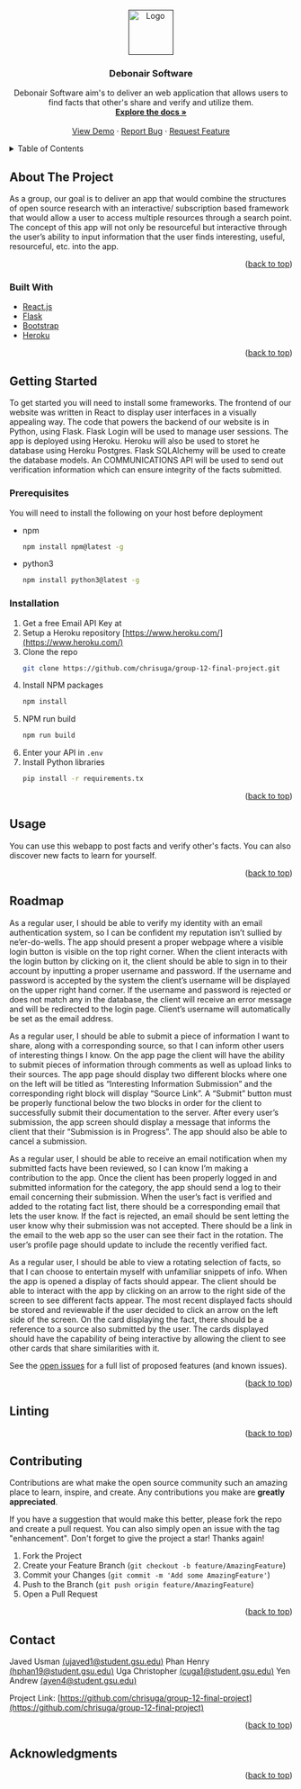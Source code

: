 <div id="top"></div>

<!-- PROJECT LOGO -->
<br />
<div align="center">
  <a href="">
    <img src="src/logo.png" alt="Logo" width="80" height="80">
  </a>

<h3 align="center">Debonair Software</h3>

  <p align="center">
    Debonair Software aim's to deliver an web application that allows users to find facts that other's share and verify and utilize them.
    <br />
    <a href="https://github.com/chrisuga/group-12-final-project"><strong>Explore the docs »</strong></a>
    <br />
    <br />
    <a href="https://APPPPPPPPP.herokuapp.com/">View Demo</a>
    ·
    <a href="https://github.com/chrisuga/group-12-final-project/issues">Report Bug</a>
    ·
    <a href="https://github.com/chrisuga/group-12-final-project/issues">Request Feature</a>
  </p>
</div>



<!-- TABLE OF CONTENTS -->
<details>
  <summary>Table of Contents</summary>
  <ol>
    <li>
      <a href="#about-the-project">About The Project</a>
      <ul>
        <li><a href="#built-with">Built With</a></li>
      </ul>
    </li>
    <li>
      <a href="#getting-started">Getting Started</a>
      <ul>
        <li><a href="#prerequisites">Prerequisites</a></li>
        <li><a href="#installation">Installation</a></li>
      </ul>
    </li>
    <li><a href="#usage">Usage</a></li>
    <li><a href="#roadmap">Roadmap</a></li>
    <li><a href="#Linting">Linting</a></li>
    <li><a href="#contributing">Contributing</a></li>
    <li><a href="#license">License</a></li>
    <li><a href="#contact">Contact</a></li>
    <li><a href="#acknowledgments">Acknowledgments</a></li>
  </ol>
</details>



<!-- ABOUT THE PROJECT -->
## About The Project


As a group, our goal is to deliver an app that would combine the structures of open source research with an interactive/ subscription based framework that would allow a user to access multiple resources through a search point. The concept of this app will not only be resourceful but interactive through the user’s ability to input information that the user finds interesting, useful, resourceful, etc. into the app.



<p align="right">(<a href="#top">back to top</a>)</p>



### Built With

* [React.js](https://reactjs.org/)
* [Flask](https://flask.palletsprojects.com/)
* [Bootstrap](https://getbootstrap.com/)
* [Heroku](https://www.heroku.com/)

<p align="right">(<a href="#top">back to top</a>)</p>



<!-- GETTING STARTED -->
## Getting Started

To get started you will need to install some frameworks. The frontend of our website was written in React to display user interfaces in a visually appealing way. The code that powers the backend of our website is in Python, using Flask. Flask Login will be used to manage user sessions. The app is deployed using Heroku. Heroku will also be used to storet he database using Heroku Postgres. Flask SQLAlchemy will be used to create the database models. An COMMUNICATIONS API will be used to send out verification information which can ensure integrity of the facts submitted.

### Prerequisites

You will need to install the following on your host before deployment
* npm
  ```sh
  npm install npm@latest -g
  ```
* python3
  ```sh
  npm install python3@latest -g
  ```

### Installation

1. Get a free Email API Key at
2. Setup a Heroku repository [https://www.heroku.com/](https://www.heroku.com/)
3. Clone the repo
   ```sh
   git clone https://github.com/chrisuga/group-12-final-project.git
   ```
4. Install NPM packages
   ```sh
   npm install
   ```
5. NPM run build    
    ```sh
    npm run build
    ```
6. Enter your API in `.env`
7. Install Python libraries 
    ```sh
    pip install -r requirements.tx
    ```

<p align="right">(<a href="#top">back to top</a>)</p>



<!-- USAGE EXAMPLES -->
## Usage

You can use this webapp to post facts and verify other's facts. You can also discover new facts to learn for yourself.

<p align="right">(<a href="#top">back to top</a>)</p>



<!-- ROADMAP -->
## Roadmap

As a regular user, I should be able to verify my identity with an email authentication system, so I can be confident my reputation isn’t sullied by ne’er-do-wells.
The app should present a proper webpage where a visible login button is visible on the top right corner.
When the client interacts with the login button by clicking on it, the client should be able to sign in to their account by inputting a proper username and password. 
If the username and password is accepted by the system the client’s username will be displayed on the upper right hand corner.
If the username and password is rejected or does not match any in the database, the client will receive an error message and will be redirected to the login page.
Client’s username will automatically be set as the email address. 


As a regular user, I should be able to submit a piece of information I want to share, along with a corresponding source, so that I can inform other users of interesting things I know.
On the app page the client will have the ability to submit pieces of information through comments as well as upload links to their sources.
The app page should display two different blocks where one on the left will be titled as “Interesting Information Submission”  and the corresponding right block will display “Source Link”. 
A “Submit” button must be properly functional below the two blocks in order for the client to successfully submit their documentation to the server. 
After every user’s submission, the app screen should display a message that informs the client that their “Submission is in Progress”. 
The app should also be able to cancel a submission. 

As a regular user, I should be able to receive an email notification when my submitted facts have been reviewed, so I can know I’m making a contribution to the app.
Once the client has been properly logged in and submitted information for the category, the app should send a log to their email concerning their submission.
When the user’s fact is verified and added to the rotating fact list, there should be a corresponding email that lets the user know.
If the fact is rejected, an email should be sent letting the user know why their submission was not accepted.
There should be a link in the email to the web app so the user can see their fact in the rotation.
The user’s profile page should update to include the recently verified fact.


As a regular user, I should be able to view a rotating selection of facts, so that I can choose to entertain myself with unfamiliar snippets of info.
When the app is opened a display of facts should appear.
The client should be able to interact with the app by clicking on an arrow to the right side of the screen to see different facts appear.
The most recent displayed facts should be stored and reviewable if the user decided to click an arrow on the left side of the screen.
On the card displaying the fact, there should be a reference to a source also submitted by the user.
The cards displayed should have the capability of being interactive by allowing the client to see other cards that share similarities with it. 


See the [open issues](https://github.com/chrisuga/group-12-final-project/issues) for a full list of proposed features (and known issues).

<p align="right">(<a href="#top">back to top</a>)</p>


<!-- Linting -->
## Linting





<p align="right">(<a href="#top">back to top</a>)</p>



<!-- CONTRIBUTING -->
## Contributing

Contributions are what make the open source community such an amazing place to learn, inspire, and create. Any contributions you make are **greatly appreciated**.

If you have a suggestion that would make this better, please fork the repo and create a pull request. You can also simply open an issue with the tag "enhancement".
Don't forget to give the project a star! Thanks again!

1. Fork the Project
2. Create your Feature Branch (`git checkout -b feature/AmazingFeature`)
3. Commit your Changes (`git commit -m 'Add some AmazingFeature'`)
4. Push to the Branch (`git push origin feature/AmazingFeature`)
5. Open a Pull Request

<p align="right">(<a href="#top">back to top</a>)</p>



<!-- CONTACT -->
## Contact

Javed Usman [(ujaved1@student.gsu.edu)](mailto:ujaved1@student.gsu.edu)
Phan Henry [(hphan19@student.gsu.edu)](mailto:hphan19@student.gsu.edu)
Uga Christopher [(cuga1@student.gsu.edu)](mailto:cuga1@student.gsu.edu)
Yen Andrew [(ayen4@student.gsu.edu)](mailto:ayen4@student.gsu.edu)

Project Link: [https://github.com/chrisuga/group-12-final-project](https://github.com/chrisuga/group-12-final-project)

<p align="right">(<a href="#top">back to top</a>)</p>



<!-- ACKNOWLEDGMENTS -->
## Acknowledgments



<p align="right">(<a href="#top">back to top</a>)</p>


